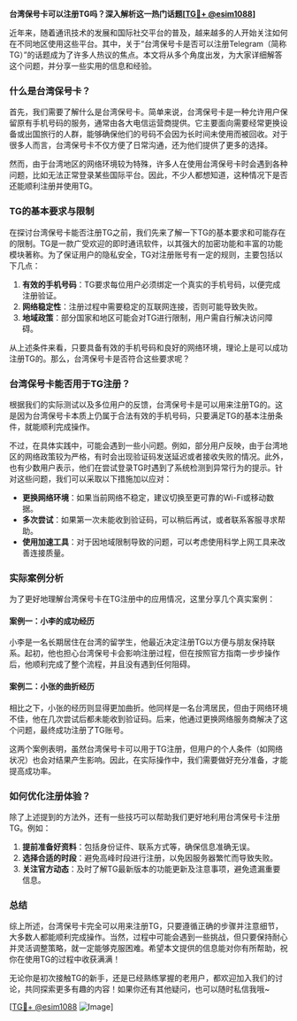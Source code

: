**台湾保号卡可以注册TG吗？深入解析这一热门话题[[TG💪+ @esim1088](https://t.me/s/esim1088)]**

近年来，随着通讯技术的发展和国际社交平台的普及，越来越多的人开始关注如何在不同地区使用这些平台。其中，关于“台湾保号卡是否可以注册Telegram（简称TG）”的话题成为了许多人热议的焦点。本文将从多个角度出发，为大家详细解答这个问题，并分享一些实用的信息和经验。

### 什么是台湾保号卡？

首先，我们需要了解什么是台湾保号卡。简单来说，台湾保号卡是一种允许用户保留原有手机号码的服务，通常由各大电信运营商提供。它主要面向需要经常更换设备或出国旅行的人群，能够确保他们的号码不会因为长时间未使用而被回收。对于很多人而言，台湾保号卡不仅方便了日常沟通，还为他们提供了更多的选择。

然而，由于台湾地区的网络环境较为特殊，许多人在使用台湾保号卡时会遇到各种问题，比如无法正常登录某些国际平台。因此，不少人都想知道，这种情况下是否还能顺利注册并使用TG。

### TG的基本要求与限制

在探讨台湾保号卡能否注册TG之前，我们先来了解一下TG的基本要求和可能存在的限制。TG是一款广受欢迎的即时通讯软件，以其强大的加密功能和丰富的功能模块著称。为了保证用户的隐私安全，TG对注册账号有一定的规则，主要包括以下几点：

1. **有效的手机号码**：TG要求每位用户必须绑定一个真实的手机号码，以便完成注册验证。
2. **网络稳定性**：注册过程中需要稳定的互联网连接，否则可能导致失败。
3. **地域政策**：部分国家和地区可能会对TG进行限制，用户需自行解决访问障碍。

从上述条件来看，只要具备有效的手机号码和良好的网络环境，理论上是可以成功注册TG的。那么，台湾保号卡是否符合这些要求呢？

### 台湾保号卡能否用于TG注册？

根据我们的实际测试以及多位用户的反馈，台湾保号卡是可以用来注册TG的。这是因为台湾保号卡本质上仍属于合法有效的手机号码，只要满足TG的基本注册条件，就能顺利完成操作。

不过，在具体实践中，可能会遇到一些小问题。例如，部分用户反映，由于台湾地区的网络政策较为严格，有时会出现验证码发送延迟或者接收失败的情况。此外，也有少数用户表示，他们在尝试登录TG时遇到了系统检测到异常行为的提示。针对这些问题，我们可以采取以下措施加以应对：

- **更换网络环境**：如果当前网络不稳定，建议切换至更可靠的Wi-Fi或移动数据。
- **多次尝试**：如果第一次未能收到验证码，可以稍后再试，或者联系客服寻求帮助。
- **使用加速工具**：对于因地域限制导致的问题，可以考虑使用科学上网工具来改善连接质量。

### 实际案例分析

为了更好地理解台湾保号卡在TG注册中的应用情况，这里分享几个真实案例：

#### 案例一：小李的成功经历
小李是一名长期居住在台湾的留学生，他最近决定注册TG以方便与朋友保持联系。起初，他也担心台湾保号卡会影响注册过程，但在按照官方指南一步步操作后，他顺利完成了整个流程，并且没有遇到任何阻碍。

#### 案例二：小张的曲折经历
相比之下，小张的经历则显得更加曲折。他同样是一名台湾居民，但由于网络环境不佳，他在几次尝试后都未能收到验证码。后来，他通过更换网络服务商解决了这个问题，最终成功注册了TG账号。

这两个案例表明，虽然台湾保号卡可以用于TG注册，但用户的个人条件（如网络状况）也会对结果产生影响。因此，在实际操作中，我们需要做好充分准备，才能提高成功率。

### 如何优化注册体验？

除了上述提到的方法外，还有一些技巧可以帮助我们更好地利用台湾保号卡注册TG。例如：

1. **提前准备好资料**：包括身份证件、联系方式等，确保信息准确无误。
2. **选择合适的时段**：避免高峰时段进行注册，以免因服务器繁忙而导致失败。
3. **关注官方动态**：及时了解TG最新版本的功能更新及注意事项，避免遗漏重要信息。

### 总结

综上所述，台湾保号卡完全可以用来注册TG，只要遵循正确的步骤并注意细节，大多数人都能顺利完成操作。当然，过程中可能会遇到一些挑战，但只要保持耐心并灵活调整策略，就一定能够克服困难。希望本文提供的信息能对你有所帮助，祝你在使用TG的过程中收获满满！

无论你是初次接触TG的新手，还是已经熟练掌握的老用户，都欢迎加入我们的讨论，共同探索更多有趣的内容！如果你还有其他疑问，也可以随时私信我哦~

[[TG💪+ @esim1088](https://t.me/s/esim1088) ![Image](https://i.postimg.cc/4NQfJmqS/Snipaste-2025-05-13-00-14-12.png)]
